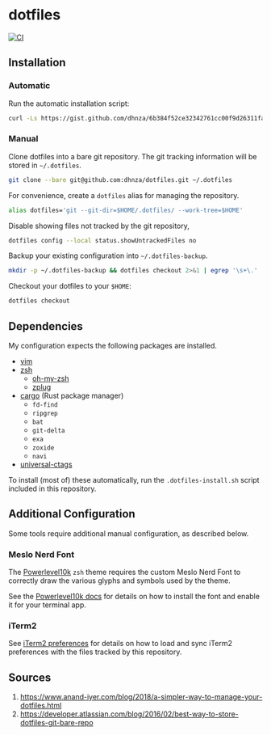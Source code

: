 # dotfiles
[![CI](https://github.com/dhnza/dotfiles/actions/workflows/main.yml/badge.svg)](https://github.com/dhnza/dotfiles/actions/workflows/main.yml)


## Installation


### Automatic

Run the automatic installation script:
```sh
curl -Ls https://gist.github.com/dhnza/6b384f52ce32342761cc00f9d26311fa/raw/dotfiles-init.sh | /bin/bash
```


### Manual

Clone dotfiles into a bare git repository. The git tracking information will be stored in `~/.dotfiles`.
```sh
git clone --bare git@github.com:dhnza/dotfiles.git ~/.dotfiles
```

For convenience, create a `dotfiles` alias for managing the repository.

```sh
alias dotfiles='git --git-dir=$HOME/.dotfiles/ --work-tree=$HOME'
```

Disable showing files not tracked by the git repository,
```sh
dotfiles config --local status.showUntrackedFiles no
```

Backup your existing configuration into `~/.dotfiles-backup`.
```sh
mkdir -p ~/.dotfiles-backup && dotfiles checkout 2>&1 | egrep '\s+\.' | xargs -i mv {} ~/.dotfiles-backup
```

Checkout your dotfiles to your `$HOME`:
```sh
dotfiles checkout
```


## Dependencies

My configuration expects the following packages are installed.

- [vim](https://www.vim.org/download.php)
- [zsh](http://www.zsh.org)
    - [oh-my-zsh](https://github.com/ohmyzsh/ohmyzsh)
    - [zplug](https://github.com/zplug/zplug)
- [cargo](https://www.rust-lang.org/learn/get-started) (Rust package manager)
    - `fd-find`
    - `ripgrep`
    - `bat`
    - `git-delta`
    - `exa`
    - `zoxide`
    - `navi`
- [universal-ctags](https://github.com/universal-ctags/ctags)

To install (most of) these automatically, run the `.dotfiles-install.sh` script included in this repository.


## Additional Configuration

Some tools require additional manual configuration, as described below.


### Meslo Nerd Font

The [Powerlevel10k](https://github.com/romkatv/powerlevel10k) `zsh` theme requires the custom Meslo Nerd Font to correctly draw the various glyphs and symbols used by the theme.

See the [Powerlevel10k docs](https://github.com/romkatv/powerlevel10k/blob/master/font.md) for details on how to install the font and enable it for your terminal app.


### iTerm2

See [iTerm2 preferences](../.config/iterm2/profile/README.md) for details on how to load and sync iTerm2 preferences with the files tracked by this repository.


## Sources

1. https://www.anand-iyer.com/blog/2018/a-simpler-way-to-manage-your-dotfiles.html
2. https://developer.atlassian.com/blog/2016/02/best-way-to-store-dotfiles-git-bare-repo

